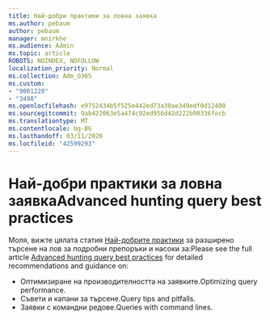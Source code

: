 ```yaml
---
title: Най-добри практики за ловна заявка
ms.author: pebaum
author: pebaum
manager: mnirkhe
ms.audience: Admin
ms.topic: article
ROBOTS: NOINDEX, NOFOLLOW
localization_priority: Normal
ms.collection: Adm_O365
ms.custom:
- "9001220"
- "3498"
ms.openlocfilehash: e9752434b5f525e442ed73a30ae349edf0d12400
ms.sourcegitcommit: 9ab422063e5a474c92ed956d42d222b90336fecb
ms.translationtype: MT
ms.contentlocale: bg-BG
ms.lasthandoff: 03/11/2020
ms.locfileid: "42599293"
---
```

# <a name="advanced-hunting-query-best-practices"></a><span data-ttu-id="343ae-102">Най-добри практики за ловна заявка</span><span class="sxs-lookup"><span data-stu-id="343ae-102">Advanced hunting query best practices</span></span>

<span data-ttu-id="343ae-103">Моля, вижте цялата статия [Най-добрите практики](https://docs.microsoft.com/windows/security/threat-protection/microsoft-defender-atp/advanced-hunting-best-practices#optimize-query-performance) за разширено търсене на лов за подробни препоръки и насоки за:</span><span class="sxs-lookup"><span data-stu-id="343ae-103">Please see the full article [Advanced hunting query best practices](https://docs.microsoft.com/windows/security/threat-protection/microsoft-defender-atp/advanced-hunting-best-practices#optimize-query-performance) for detailed recommendations and guidance on:</span></span>
- <span data-ttu-id="343ae-104">Оптимизиране на производителността на заявките.</span><span class="sxs-lookup"><span data-stu-id="343ae-104">Optimizing query performance.</span></span>
- <span data-ttu-id="343ae-105">Съвети и капани за търсене.</span><span class="sxs-lookup"><span data-stu-id="343ae-105">Query tips and pitfalls.</span></span>
- <span data-ttu-id="343ae-106">Заявки с командни редове.</span><span class="sxs-lookup"><span data-stu-id="343ae-106">Queries with command lines.</span></span>


